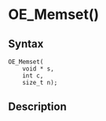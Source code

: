 # OE_Memset()



## Syntax

    OE_Memset(
        void * s,
        int c,
        size_t n);
## Description 


